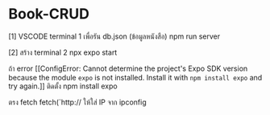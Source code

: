 # Book-CRUD


[1] VSCODE terminal 1 เพื่อรัน db.json (ข้อมูลหนังสือ)
npm run server

[2] สร้าง terminal 2
npx expo start  

ถ้า error
[[ConfigError: Cannot determine the project's Expo SDK version because the module `expo` is not installed. Install it with `npm install expo` and try again.]]
ติดตั้ง
npm install expo


ตรง fetch fetch(`http://
ให้ใส่ IP จาก ipconfig
